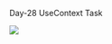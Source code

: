 Day-28 UseContext Task

<img src = "https://github.com/Gomathy-Shanmugam/DAY-28-UseContext/assets/113160365/f07a99ed-79bd-439c-8826-90813543f227">





